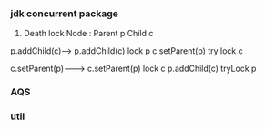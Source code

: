 ### jdk concurrent package

1. Death lock
Node : Parent p Child c

p.addChild(c)-->
    p.addChild(c) lock p
    c.setParent(p) try lock c
    
c.setParent(p)--->
    c.setParent(p) lock c
    p.addChild(c)   tryLock p


### AQS

### util
 
 